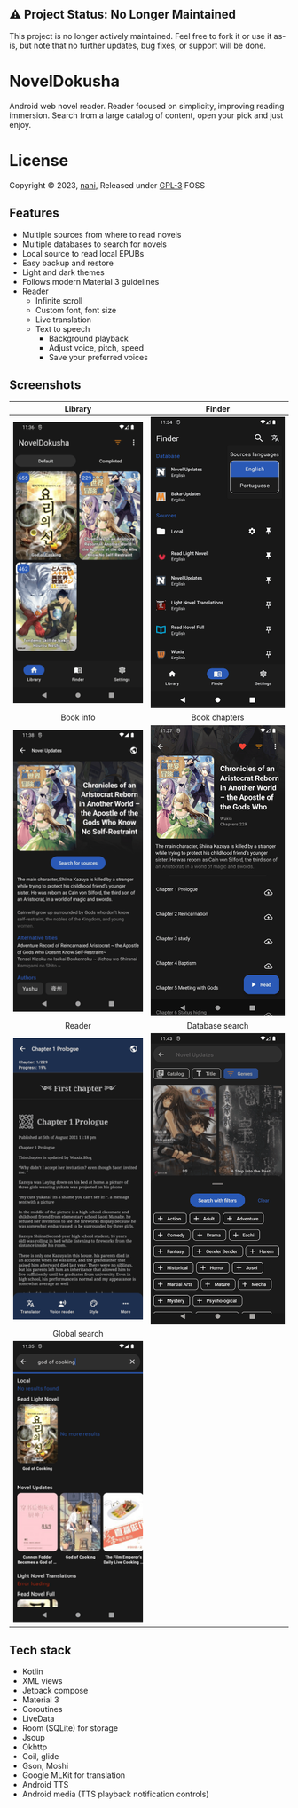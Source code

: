 
## ⚠️ Project Status: No Longer Maintained

This project is no longer actively maintained.
Feel free to fork it or use it as-is, but note that no further updates, bug fixes, or support will be done.

# NovelDokusha
Android web novel reader. Reader focused on simplicity, improving reading immersion.
Search from a large catalog of content, open your pick and just enjoy.

# License
Copyright © 2023, [nani](https://github.com/nanihadesuka), Released under [GPL-3](LICENSE) FOSS

## Features
  - Multiple sources from where to read novels
  - Multiple databases to search for novels
  - Local source to read local EPUBs
  - Easy backup and restore
  - Light and dark themes
  - Follows modern Material 3 guidelines
  - Reader
    - Infinite scroll
    - Custom font, font size
    - Live translation
    - Text to speech
      - Background playback
      - Adjust voice, pitch, speed
      - Save your preferred voices

  
## Screenshots
 
|              Library               |                Finder                |
|:----------------------------------:|:------------------------------------:|
|    ![](screenshots/library.png)    |     ![](screenshots/finder.png)      |
|             Book info              |            Book chapters             |
|   ![](screenshots/book_info.png)   |  ![](screenshots/book_chapers.png)   |
|               Reader               |           Database search            |
|    ![](screenshots/reader.png)     | ![](screenshots/database_search.png) |
|           Global search            |                                      |
| ![](screenshots/global_search.png) |                                      |

## Tech stack
  - Kotlin
  - XML views
  - Jetpack compose
  - Material 3
  - Coroutines
  - LiveData
  - Room (SQLite) for storage
  - Jsoup
  - Okhttp
  - Coil, glide
  - Gson, Moshi
  - Google MLKit for translation
  - Android TTS
  - Android media (TTS playback notification controls)
